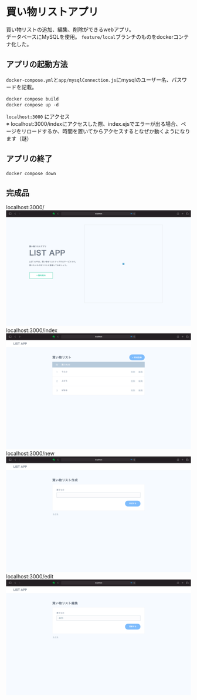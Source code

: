 # 買い物リストアプリ
買い物リストの追加、編集、削除ができるwebアプリ。   
データベースにMySQLを使用。
`feature/local`ブランチのものをdockerコンテナ化した。

## アプリの起動方法
`docker-compose.yml`と`app/mysqlConnection.js`にmysqlのユーザー名、パスワードを記載。
```
docker compose build
docker compose up -d
```
`localhost:3000` にアクセス   
※ localhost:3000/indexにアクセスした際、index.ejsでエラーが出る場合、ページをリロードするか、時間を置いてからアクセスするとなぜか動くようになります（謎）

## アプリの終了
```
docker compose down
```

## 完成品
localhost:3000/
![/](doc/top.ejs.png)
localhost:3000/index
![/index](doc/index.ejs.png)
localhost:3000/new
![/new](doc/new.ejs.png)
localhost:3000/edit
![/edit](doc/edit.ejs.png)
